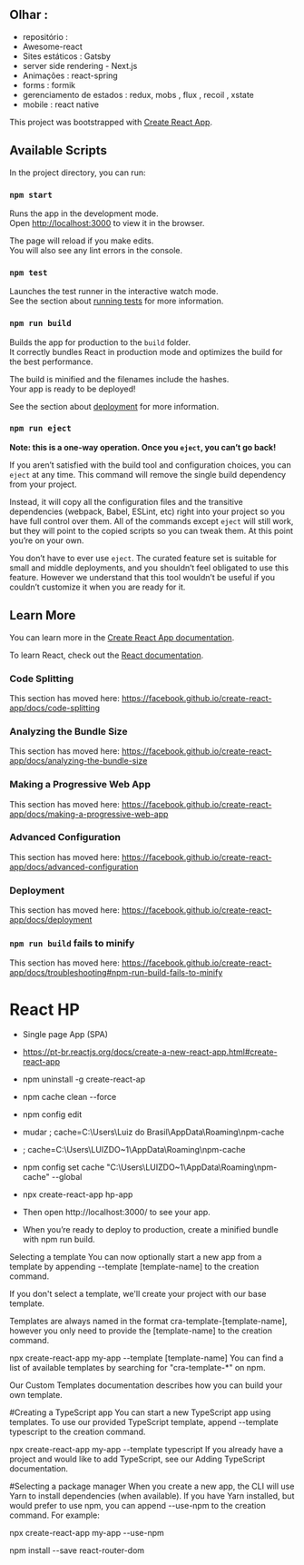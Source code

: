 ## Olhar : 
- repositório : 
- Awesome-react 
- Sites estáticos : Gatsby 
- server side rendering - Next.js 
- Animações : react-spring 
- forms : formik 
- gerenciamento de estados : redux, mobs , flux , recoil , xstate 
- mobile : react native 


This project was bootstrapped with [Create React App](https://github.com/facebook/create-react-app).

## Available Scripts

In the project directory, you can run:

### `npm start`

Runs the app in the development mode.<br />
Open [http://localhost:3000](http://localhost:3000) to view it in the browser.

The page will reload if you make edits.<br />
You will also see any lint errors in the console.

### `npm test`

Launches the test runner in the interactive watch mode.<br />
See the section about [running tests](https://facebook.github.io/create-react-app/docs/running-tests) for more information.

### `npm run build`

Builds the app for production to the `build` folder.<br />
It correctly bundles React in production mode and optimizes the build for the best performance.

The build is minified and the filenames include the hashes.<br />
Your app is ready to be deployed!

See the section about [deployment](https://facebook.github.io/create-react-app/docs/deployment) for more information.

### `npm run eject`

**Note: this is a one-way operation. Once you `eject`, you can’t go back!**

If you aren’t satisfied with the build tool and configuration choices, you can `eject` at any time. This command will remove the single build dependency from your project.

Instead, it will copy all the configuration files and the transitive dependencies (webpack, Babel, ESLint, etc) right into your project so you have full control over them. All of the commands except `eject` will still work, but they will point to the copied scripts so you can tweak them. At this point you’re on your own.

You don’t have to ever use `eject`. The curated feature set is suitable for small and middle deployments, and you shouldn’t feel obligated to use this feature. However we understand that this tool wouldn’t be useful if you couldn’t customize it when you are ready for it.

## Learn More

You can learn more in the [Create React App documentation](https://facebook.github.io/create-react-app/docs/getting-started).

To learn React, check out the [React documentation](https://reactjs.org/).

### Code Splitting

This section has moved here: https://facebook.github.io/create-react-app/docs/code-splitting

### Analyzing the Bundle Size

This section has moved here: https://facebook.github.io/create-react-app/docs/analyzing-the-bundle-size

### Making a Progressive Web App

This section has moved here: https://facebook.github.io/create-react-app/docs/making-a-progressive-web-app

### Advanced Configuration

This section has moved here: https://facebook.github.io/create-react-app/docs/advanced-configuration

### Deployment

This section has moved here: https://facebook.github.io/create-react-app/docs/deployment

### `npm run build` fails to minify

This section has moved here: https://facebook.github.io/create-react-app/docs/troubleshooting#npm-run-build-fails-to-minify

# React HP 
- Single page App (SPA) 

- https://pt-br.reactjs.org/docs/create-a-new-react-app.html#create-react-app
- npm uninstall -g create-react-ap
- npm cache clean --force
- npm config edit 
- mudar ; cache=C:\Users\Luiz do Brasil\AppData\Roaming\npm-cache
- ; cache=C:\Users\LUIZDO~1\AppData\Roaming\npm-cache
- npm config set cache "C:\Users\LUIZDO~1\AppData\Roaming\npm-cache" --global
- npx create-react-app hp-app
- Then open http://localhost:3000/ to see your app.

- When you’re ready to deploy to production, create a minified bundle with npm run build.

Selecting a template
You can now optionally start a new app from a template by appending --template [template-name] to the creation command.

If you don't select a template, we'll create your project with our base template.

Templates are always named in the format cra-template-[template-name], however you only need to provide the [template-name] to the creation command.

npx create-react-app my-app --template [template-name]
You can find a list of available templates by searching for "cra-template-*" on npm.

Our Custom Templates documentation describes how you can build your own template.

#Creating a TypeScript app
You can start a new TypeScript app using templates. To use our provided TypeScript template, append --template typescript to the creation command.

npx create-react-app my-app --template typescript
If you already have a project and would like to add TypeScript, see our Adding TypeScript documentation.

#Selecting a package manager
When you create a new app, the CLI will use Yarn to install dependencies (when available). If you have Yarn installed, but would prefer to use npm, you can append --use-npm to the creation command. For example:

npx create-react-app my-app --use-npm

npm install --save react-router-dom